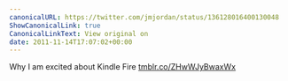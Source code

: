 ```yaml
---
canonicalURL: https://twitter.com/jmjordan/status/136128016400130048
ShowCanonicalLink: true
CanonicalLinkText: View original on
date: 2011-11-14T17:07:02+00:00
---
```

Why I am excited about Kindle Fire [tmblr.co/ZHwWJyBwaxWx](http://tmblr.co/ZHwWJyBwaxWx)